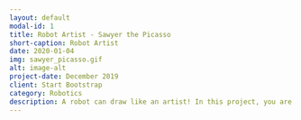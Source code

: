 ```yaml
---
layout: default
modal-id: 1
title: Robot Artist - Sawyer the Picasso
short-caption: Robot Artist
date: 2020-01-04
img: sawyer_picasso.gif
alt: image-alt
project-date: December 2019
client: Start Bootstrap
category: Robotics
description: A robot can draw like an artist! In this project, you are able to draw a custom picture on a piece of letter size paper using a Rethink Sawyer Robot.<br>The package implements the drawing process on a pixel by pixel basis, using.<br>The drawing quality is further enhanced by a force control feature, so don't worry about bumpy or slanted surfaces! <br><br>For more information, check out my Github source code <a href="https://github.com/RicoJia/sawyer_picasso">Github Source Code</a>. <br>Also, don't forget to check out my Youtube channel <iframe width="560" height="315" src="https://www.youtube.com/embed/oZADOFXaMHI" frameborder="0" allow="accelerometer; autoplay; encrypted-media; gyroscope; picture-in-picture" allowfullscreen></iframe>
---
```


